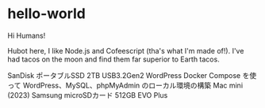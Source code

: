 # hello-world

Hi Humans!

Hubot here, I like Node.js and Cofeescript (tha's what I'm made of!).
I've had tacos on the moon and find them far superior to Earth tacos.

SanDisk ポータブルSSD 2TB USB3.2Gen2 
WordPress
Docker Compose を使って WordPress、MySQL、phpMyAdmin のローカル環境の構築
Mac mini (2023)
Samsung microSDカード 512GB EVO Plus
